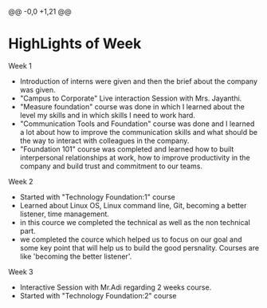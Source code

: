 @@ -0,0 +1,21 @@
# HighLights of Week

Week 1

- Introduction of interns were given and then the brief about the company was given.
- "Campus to Corporate" Live interaction Session with Mrs. Jayanthi.
- "Measure foundation" course was done in which I learned about the level my skills and in which skills I need to work hard.
- "Communication Tools and Foundation" course was done and I learned a lot about how to improve the communication skills and what should be the way to interact with colleagues in the company.
- "Foundation 101" course was completed and learned how to built interpersonal relationships at work, how to improve productivity in the company and build trust and commitment to our teams.

Week 2

- Started with "Technology Foundation:1" course 
- Learned about Linux OS, Linux command line, Git, becoming a better listener, time management.
- in this cource we completed the technical as well as the non technical part.
- we completed the cource which helped us to focus on our goal and some key point that will help us to build the good persnality. Courses are like 'becoming the better listener'.

Week 3

- Interactive Session with Mr.Adi regarding 2 weeks course.
- Started with "Technology Foundation:2" course
